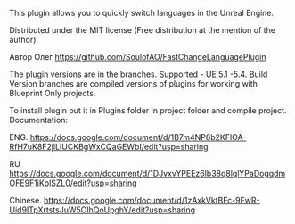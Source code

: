 This plugin allows you to quickly switch languages in the Unreal Engine. 

Distributed under the MIT license 
(Free distribution at the mention of the author).

Автор Олег https://github.com/SoulofAO/FastChangeLanguagePlugin

The plugin versions are in the branches.
Supported - UE 5.1 -5.4.
Build Version branches are compiled versions of plugins for working with Blueprint Only projects.

To install plugin put it in Plugins folder in project folder and compile project.
Documentation:

ENG. 
https://docs.google.com/document/d/1B7m4NP8b2KFlOA-RfH7uK8F2jlLIUCKBgWxCQaGEWbI/edit?usp=sharing

RU
https://docs.google.com/document/d/1DJvxvYPEEz6lb38q8lqlYPaDogqdmOFE9F1iKplSZL0/edit?usp=sharing

Chinese. 
https://docs.google.com/document/d/1zAxkVktBFc-9FwR-Uid9ITpXrtstsJuW5OlhQoUpghY/edit?usp=sharing
